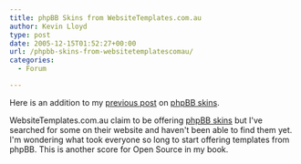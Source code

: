 ```yaml
---
title: phpBB Skins from WebsiteTemplates.com.au
author: Kevin Lloyd
type: post
date: 2005-12-15T01:52:27+00:00
url: /phpbb-skins-from-websitetemplatescomau/
categories:
  - Forum

---
```

Here is an addition to my [previous post][1] on [phpBB skins][1].

WebsiteTemplates.com.au claim to be offering [phpBB skins][2] but I've searched for some on their website and haven't been able to find them yet. I'm wondering what took everyone so long to start offering templates from phpBB. This is another score for Open Source in my book.

 [1]: https://webdevelopment2.com/phpbb-skins-from-websitetemplatescomau/
 [2]: http://www.webtemplates.com.au/news/2005/12/new-product-line-phpbb-skins.html